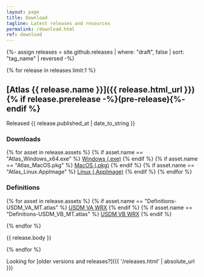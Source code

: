 ```yaml
---
layout: page
title: Download
tagline: Latest releases and resources
permalink: /download.html
ref: download
---
```


{%- assign releases = site.github.releases | where: "draft", false | sort: "tag_name" | reversed -%}

{% for release in releases limit:1 %}

## [Atlas {{ release.name }}]({{ release.html_url }}) {% if release.prerelease -%}(pre-release){%- endif %}
Released <time datetime="{{ release.published_at | date_to_xmlschema }}">{{ release.published_at | date_to_string }}</time>

### Downloads
{% for asset in release.assets %}
  {% if asset.name == "Atlas_Windows_x64.exe" %}
<a href="{{ asset.browser_download_url }}" class="btn">Windows (.exe)</a>
  {% endif %}
  {% if asset.name == "Atlas_MacOS.pkg" %}
<a href="{{ asset.browser_download_url }}" class="btn">MacOS (.pkg)</a>
  {% endif %}
  {% if asset.name == "Atlas_Linux.AppImage" %}
<a href="{{ asset.browser_download_url }}" class="btn">Linux (.AppImage)</a>
  {% endif %}
{% endfor %}
### Definitions
{% for asset in release.assets %}
  {% if asset.name == "Definitions-USDM_VA_MT.atlas" %}
<a href="{{ asset.browser_download_url }}" class="btn">USDM VA WRX</a>
  {% endif %}
  {% if asset.name == "Definitions-USDM_VB_MT.atlas" %}
<a href="{{ asset.browser_download_url }}" class="btn">USDM VB WRX</a>
  {% endif %}

{% endfor %}

{{ release.body }}

{% endfor %}

Looking for [older versions and releases?]({{ '/releases.html' | absolute_url }})


